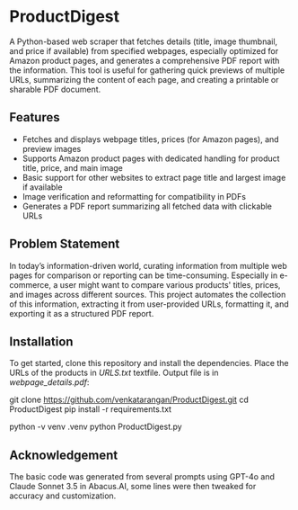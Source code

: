 # ProductDigest
 A Python-based web scraper that fetches details (title, image thumbnail, and price if available) from specified webpages, especially optimized for Amazon product pages, and generates a comprehensive PDF report with the information. This tool is useful for gathering quick previews of multiple URLs, summarizing the content of each page, and creating a printable or sharable PDF document.

## Features

- Fetches and displays webpage titles, prices (for Amazon pages), and preview images
- Supports Amazon product pages with dedicated handling for product title, price, and main image
- Basic support for other websites to extract page title and largest image if available
- Image verification and reformatting for compatibility in PDFs
- Generates a PDF report summarizing all fetched data with clickable URLs

## Problem Statement

In today’s information-driven world, curating information from multiple web pages for comparison or reporting can be time-consuming. Especially in e-commerce, a user might want to compare various products' titles, prices, and images across different sources. This project automates the collection of this information, extracting it from user-provided URLs, formatting it, and exporting it as a structured PDF report.

## Installation

To get started, clone this repository and install the dependencies. Place the URLs of the products in *URLS.txt* textfile. Output file is in *webpage_details.pdf*:

git clone https://github.com/venkatarangan/ProductDigest.git
cd ProductDigest
pip install -r requirements.txt

python -v venv .venv
python ProductDigest.py

## Acknowledgement
The basic code was generated from several prompts using GPT-4o and Claude Sonnet 3.5 in Abacus.AI, some lines were then tweaked for accuracy and customization.
